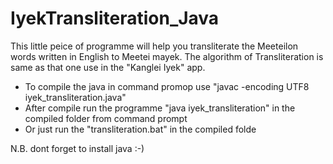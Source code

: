 # IyekTransliteration_Java
This little peice of programme will help you transliterate the Meeteilon words written in English to Meetei mayek. The algorithm of Transliteration is same as that one use in the "Kanglei Iyek" app.




* To compile the java in command promop use "javac -encoding UTF8 iyek_transliteration.java"
* After compile run the programme "java iyek_transliteration" in the compiled folder from command prompt
* Or just run the "transliteration.bat" in the compiled folde

N.B. dont forget to install java :-)
